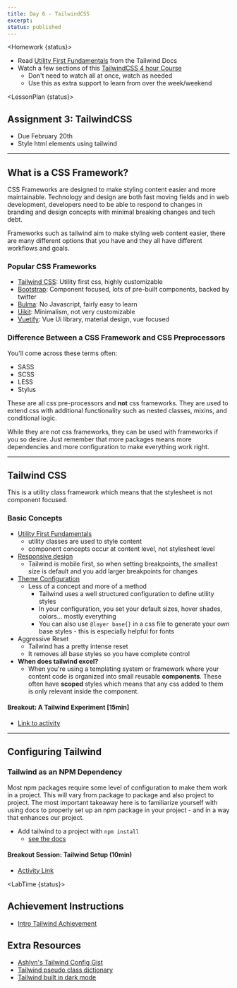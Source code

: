 ```yaml
---
title: Day 6 - TailwindCSS
excerpt:
status: published
---
```


<script>

	import Homework from "$lib/components/Homework.svelte";
	import LessonPlan from "$lib/components/LessonPlan.svelte";
	import LabTime from "$lib/components/LabTime.svelte";

</script>

<Homework {status}>

- Read [Utility First Fundamentals](https://tailwindcss.com/docs/utility-first) from the Tailwind Docs
- Watch a few sections of this [TailwindCSS 4 hour Course](https://www.youtube.com/watch?v=ft30zcMlFao)
  - Don't need to watch all at once, watch as needed
  - Use this as extra support to learn from over the week/weekend

</Homework>

<LessonPlan {status}>

## Assignment 3: TailwindCSS

- Due February 20th
- Style html elements using tailwind

---

## What is a CSS Framework?

CSS Frameworks are designed to make styling content easier and more maintainable. Technology and design are both fast moving fields and in web development, developers need to be able to respond to changes in branding and design concepts with minimal breaking changes and tech debt.

Frameworks such as tailwind aim to make styling web content easier, there are many different options that you have and they all have different workflows and goals.

### Popular CSS Frameworks

- [Tailwind CSS](https://tailwindcss.com/): Utility first css, highly customizable
- [Bootstrap](https://getbootstrap.com/): Component focused, lots of pre-built components, backed by twitter
- [Bulma](https://bulma.io/): No Javascript, fairly easy to learn
- [Uikit](https://getuikit.com/): Minimalism, not very customizable
- [Vuetify](https://vuetifyjs.com/en/): Vue Ui library, material design, vue focused

### Difference Between a CSS Framework and CSS Preprocessors

You'll come across these terms often:

- SASS
- SCSS
- LESS
- Stylus

These are all css pre-processors and **not** css frameworks. They are used to extend css with additional functionality such as nested classes, mixins, and conditional logic.

While they are not css frameworks, they can be used with frameworks if you so desire. Just remember that more packages means more dependencies and more configuration to make everything work right.

---

## Tailwind CSS

This is a utility class framework which means that the stylesheet is not component focused.

### Basic Concepts

- [Utility First Fundamentals](https://tailwindcss.com/docs/utility-first)
  - utility classes are used to style content
  - component concepts occur at content level, not stylesheet level
- [Responsive design](https://tailwindcss.com/docs/responsive-design)
  - Tailwind is mobile first, so when setting breakpoints, the smallest size is default and you add larger breakpoints for changes
- [Theme Configuration](https://tailwindcss.com/docs/theme)
  - Less of a concept and more of a method
    - Tailwind uses a well structured configuration to define utility styles
    - In your configuration, you set your default sizes, hover shades, colors... mostly everything
    - You can also use `@layer base{}` in a css file to generate your own base styles - this is especially helpful for fonts
- Aggressive Reset
  - Tailwind has a pretty intense reset
  - It removes all base styles so you have complete control
- **When does tailwind excel?**
  - When you're using a templating system or framework where your content code is organized into small reusable **components**. These often have **scoped** styles which means that any css added to them is only relevant inside the component.

#### Breakout: A Tailwind Experiment [15min]

- [Link to activity](https://gist.github.com/lilyx13/84400e9d8feb8a1940d5c67044b73077)

---

## Configuring Tailwind

### Tailwind as an NPM Dependency

Most npm packages require some level of configuration to make them work in a project. This will vary from package to package and also project to project. The most important takeaway here is to familiarize yourself with using docs to properly set up an npm package in your project - and in a way that enhances our project.

- Add tailwind to a project with `npm install`
  - [see the docs](https://tailwindcss.com/docs/installation)

#### Breakout Session: Tailwind Setup (10min)

- [Activity Link](https://gist.github.com/lilyx13/2ed0c859ce72a24a59f2e1c54c0778d4)

</LessonPlan>

<LabTime {status}>

## Achievement Instructions

- [Intro Tailwind Achievement](https://gist.github.com/lilyx13/2ed0c859ce72a24a59f2e1c54c0778d4)

## Extra Resources

- [Ashlyn's Tailwind Config Gist](https://gist.github.com/lilyx13/f1c82147032f0b11a1ea8e6c36c681f6)
- [Tailwind pseudo class dictionary](https://tailwindcss.com/docs/hover-focus-and-other-states#disabled)
- [Tailwind built in dark mode](https://tailwindcss.com/docs/dark-mode)

</LabTime>

